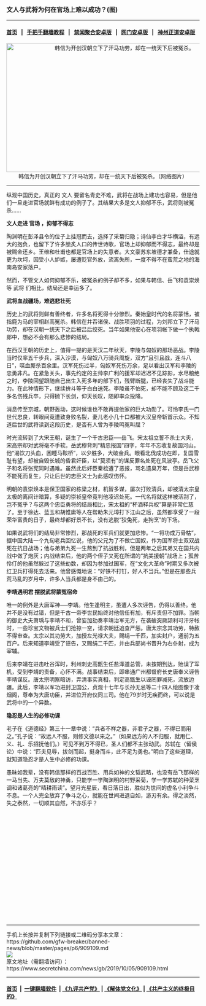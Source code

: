 ### 文人与武将为何在官场上难以成功？(图)
------------------------

#### [首页](https://github.com/gfw-breaker/banned-news/blob/master/README.md) &nbsp;&nbsp;|&nbsp;&nbsp; [手把手翻墙教程](https://github.com/gfw-breaker/guides/wiki) &nbsp;&nbsp;|&nbsp;&nbsp; [禁闻聚合安卓版](https://github.com/gfw-breaker/bn-android) &nbsp;&nbsp;|&nbsp;&nbsp; [网门安卓版](https://github.com/oGate2/oGate) &nbsp;&nbsp;|&nbsp;&nbsp; [神州正道安卓版](https://github.com/SzzdOgate/update) 



<div class="article_right" style="fone-color:#000">
 <p style="text-align:center">
  <img alt="韩信为开创汉朝立下了汗马功劳，却在一统天下后被冤杀。" src="http://img2.secretchina.com/pic/2018/2-13/p2099151a888981550-ss.jpg" style="height:336px; width:600px"/>
  <br>
   韩信为开创汉朝立下了汗马功劳，却在一统天下后被冤杀。（网络图片）
   <span id="hideid" name="hideid" style="color:red;display:none;">
    <span href="https://www.secretchina.com">
    </span>
   </span>
  </br>
 </p>
 <div id="txt-mid1-t21-2017">
  

---


  </div>
 </div>
 <p>
  纵观中国历史，真正的
  <span href="https://www.secretchina.com/news/gb/tag/文人" target="_blank">
   文人
  </span>
  要留名青史不难，武将在战场上建功也容易，但是他们一旦走进官场就鲜有成功的例子了。其结果大多是文人抑郁不乐，武将则被冤杀……
  <span id="hideid" name="hideid" style="color:red;display:none;">
   <span href="https://www.secretchina.com">
   </span>
  </span>
 </p>
 <p>
  <strong>
   文人走进
   <span href="https://www.secretchina.com/news/gb/tag/官场" target="_blank">
    官场
   </span>
   ，抑郁不得志
  </strong>
 </p>
 <p>
  陶渊明在彭泽县令的位子上挂冠而去，选择了采菊归隐；诗仙李白才华横溢，有远大的抱负，也留下了许多脍炙人口的传世诗歌，官场上却抑郁而不得志，最终却是被赐金还乡。王维和杜甫也都是官场上的失意者。大文豪苏东坡德才兼备，仕途就更为坎坷，因受小人妒嫉，屡遭贬官外放，流离失所，一度不得不在蛮荒之地的海南岛安家落户。
 </p>
 <p>
  然而，不管文人如何抑郁不乐，被冤杀的例子却不多，如果与韩信、岳飞和袁崇焕等
  <span href="https://www.secretchina.com/news/gb/tag/武将" target="_blank">
   武将
  </span>
  们相比，结局还是幸运多了。
 </p>
 <p>
  <strong>
   武将血战疆场，难逃悲壮死
  </strong>
 </p>
 <p>
  历史上的武将则鲜有善终者，许多名将死得十分惨烈。秦始皇时代的名将蒙恬，被指鹿为马的宰相赵高冤杀。韩信在并吞诸侯、战胜项羽的过程，为刘邦立下了汗马功劳，却在汉朝一统天下之后被吕后绞死。当年如果他安心在项羽帐下做一个执戟郎中，想必不会有那么悲惨的结局。
 </p>
 <p>
  在西汉王朝的历史上，值得一提的是天汉二年秋天，李陵与匈奴的那场恶战。李陵当时仅率五千步兵，深入沙漠，与匈奴八万骑兵周旋，双方“且引且战，连斗八日”，喋血厮杀百余里。汉军死伤过半，匈奴军死伤万余，足以看出汉军和李陵的忠勇非凡。在紧急关头，事先约定的主帅李广利的援军却迟迟不见踪影，水尽粮绝之时，李陵回望跟随自己出生入死多年的部下们，残臂断腿，已经丧失了战斗能力。在此种情形下，继续拚斗等于白白送死。李陵虽不怕死，却不能不顾及这二千多名伤残兵卒，只得抛下长剑，仰天长叹，随即率众投降。
 </p>
 <p>
  消息传至京城，朝野轰动，这时候谁也不敢再提他家的巨大功勋了。可怜李氏一门世代忠良，转眼间竟遭致身败名裂，妻儿老小几十口都被大汉皇帝斩首示众。不知道后世的武将读到这段历史，是否有人曾为李陵鸣冤叫屈？
 </p>
 <p>
  时光流转到了大宋王朝，诞生了一个千古忠臣──岳飞。宋太祖立誓不杀士大夫，宋高宗却对武将毫不手软。岳武穆背刺“精忠报国”四字，年年不忘收复故国河山。他“渴饮刀头血，困睡马鞍桥”，以少胜多，大破金兵。眼看北伐成功在即，复国雪耻有望，却被自毁长城的昏君奸臣，以“莫须有”的谋反罪名处死在风波亭。岳飞父子和名将张宪同时遇难。虽然此后奸臣秦桧遭了恶报，骂名遗臭万年，但是岳武穆不能死而复生，只让后世的忠臣义士为此感叹伤怀。
 </p>
 <p>
  明朝的袁崇焕本是保卫国家的栋梁之材，机智多谋，屡次打败清兵，却被清太宗皇太极的离间计暗算，多疑的崇祯皇帝竟判他凌迟处死。一代名将就这样被活刮了，岂不冤乎？与这两个忠臣勇将的结局相比，宋太祖的“杯酒释兵权”算是非常仁慈了。至于徐达、蓝玉和胡惟庸等人在帮助朱元璋打下江山之后，虽然都享受了一段荣华富贵的日子，最终却都好景不长，没有逃脱“狡兔死，走狗烹”的下场。
 </p>
 <p>
  如果说武将们的结局非常惨烈，那战死的军兵们就更加悲惨。“一将功成万骨枯”，据中国大陆一个九旬老兵回忆说，他的父兄为了不做亡国奴，作为国军将士双双战死在抗日战场；他与弟弟九死一生熬到了抗战胜利，但是两年之后其弟又在国共内战中做了炮灰；内战结束后，他的两个侄子又死在所谓的“抗美援朝”战场上；孤苦伶仃的他虽然躲过了这些劫数，却因为参加过国军，在“文化大革命”时期又多次被红卫兵打得死去活来。他曾感慨地说：“好铁不打钉，好人不当兵。”但是在那些兵荒马乱的岁月中，许多人当兵都是身不由己的。
 </p>
 <p>
  <strong>
   李靖遇明君 摆脱武将蒙冤宿命
  </strong>
 </p>
 <p>
  唯一的例外是大唐军神──李靖。他生逢明主，虽遭人多次诬告，仍得以善终。他并不是没有过错，但是千古一帝李世民始终对他信任有加，有斥责但不加罪。当朝的御史大夫萧瑀与李靖不和，曾妄加劾奏李靖治军无方，在袭破突厥颉利可汗牙帐时，一些珍宝文物被兵士们抢掠一空，请求朝廷追查严惩。唐太宗念其功劳，特赦不得审查。太宗以其功劳大，加授左光禄大夫，赐绢一千匹，加实封户，通前为五百户。后来知道李靖受了诬告，又赐绢二千匹，并由兵部尚书晋升为右仆射，成为宰辅。
 </p>
 <p>
  后来李靖在进击吐谷浑时，利州刺史高甑生任盐泽道总管，未按期到达，贻误了军机，受到李靖的责备，心怀不满。战事结束后，即串通广州都督府长史唐奉义诬告李靖谋反。唐太宗明察暗访，弄清事实真相，判定高甑生以诬罔罪减死，流放边疆。此后，李靖以军功进封卫国公，贞观十七年与长孙无忌等二十四人绘图像于凌烟阁，尊奉为大唐功臣，并进位开府仪同三司。他在79岁时无疾而终，可以说是武将中的一个异数。
 </p>
 <p>
  <strong>
   隐忍是人生的必修功课
  </strong>
 </p>
 <p>
  老子在《道德经》第三十一章中说：“兵者不祥之器，非君子之器，不得已而用之。”孔子说：“故远人不服，则修文德以来之。”（如果远方的人不归服，就用仁、义、礼、乐招抚他们。）可见不到万不得已，圣人们都不主张动武。苏轼在〈留侯论〉中说：“匹夫见辱，拔剑而起，挺身而斗，此不足为勇也。”明白了这些道理，就知道隐忍才是人生中必修的功课。
 </p>
 <p>
  愚昧如我辈，没有韩信那样的百战百胜、用兵如神的文韬武略，也没有岳飞那样的一马当先、万夫莫敌的神勇，只能学一学陶渊明的村野采菊，学一学苏轼的种菜烹调和诸葛亮的“晴耕雨读”。望月光星辰，看日落日出，胜似为世间的虚名小利争斗不息。一个人完全放弃了争斗之心，就能在世间进退自如，游刃有余。得之淡然，失之泰然，一切顺其自然，不亦乐乎？
  <center>
   <div>
    <div id="txt-mid2-t22-2017" style="display: block;  height: 280px;  overflow: hidden;">
     <div id="SC-21">
     </div>
    </div>
   </div>
  </center>
 </p>
</div>

<hr/>
手机上长按并复制下列链接或二维码分享本文章：<br/>
https://github.com/gfw-breaker/banned-news/blob/master/pages/p6/909109.md <br/>
<a href='https://github.com/gfw-breaker/banned-news/blob/master/pages/p6/909109.md'><img src='https://github.com/gfw-breaker/banned-news/blob/master/pages/p6/909109.md.png'/></a> <br/>
原文地址（需翻墙访问）：https://www.secretchina.com/news/gb/2019/10/05/909109.html


------------------------
#### [首页](https://github.com/gfw-breaker/banned-news/blob/master/README.md) &nbsp;|&nbsp; [一键翻墙软件](https://github.com/gfw-breaker/nogfw/blob/master/README.md) &nbsp;| [《九评共产党》](https://github.com/gfw-breaker/9ping.md/blob/master/README.md#九评之一评共产党是什么) | [《解体党文化》](https://github.com/gfw-breaker/jtdwh.md/blob/master/README.md) | [《共产主义的终极目的》](https://github.com/gfw-breaker/gczydzjmd.md/blob/master/README.md)


<img src='http://gfw-breaker.win/banned-news/pages/p6/909109.md' width='0px' height='0px'/>